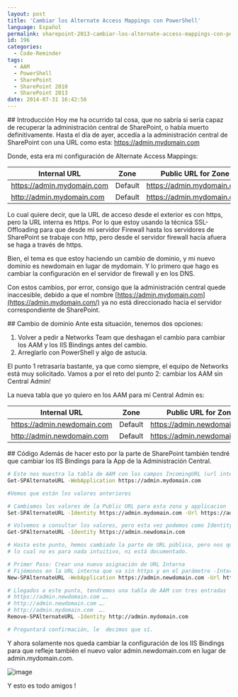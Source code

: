 ```yaml
---
layout: post
title: 'Cambiar los Alternate Access Mappings con PowerShell'
language: Español
permalink: sharepoint-2013-cambiar-los-alternate-access-mappings-con-powershell
id: 196
categories:
  - Code-Reminder
tags:
  - AAM
  - PowerShell
  - SharePoint
  - SharePoint 2010
  - SharePoint 2013
date: 2014-07-31 16:42:58
---
```


## Introducción
Hoy me ha ocurrido tal cosa, que no sabría si sería capaz de recuperar la administración central de SharePoint, o había muerto definitivamente.
Hasta el día de ayer, accedía a la administración central de SharePoint con una URL como esta:
https://admin.mydomain.com

Donde, esta era mi configuración de Alternate Access Mappings:

|Internal URL|Zone|Public URL for Zone|
|---|---|---|
|https://admin.mydomain.com|Default|https://admin.mydomain.com|
|http://admin.mydomain.com|Default|https://admin.mydomain.com|


Lo cual quiere decir, que la URL de acceso desde el exterior es con https, pero la URL interna es https. Por lo que estoy usando la técnica SSL-Offloading para que desde mi servidor Firewall hasta los servidores de SharePoint se trabaje con http, pero desde el servidor firewall hacía afuera se haga a través de https.

Bien, el tema es que estoy haciendo un cambio de dominio, y mi nuevo dominio es newdomain en lugar de mydomain. Y lo primero que hago es cambiar la configuración en el servidor de firewall y en los DNS.

Con estos cambios, por error, consigo que la administración central quede inaccesible, debido a que el nombre [https://admin.mydomain.com](https://admin.mydomain.com/) ya no está direccionado hacia el servidor correspondiente de SharePoint.

## Cambio de dominio
Ante esta situación, tenemos dos opciones:

1. Volver a pedir a Networks Team que deshagan el cambio para cambiar los AAM y los IIS Bindings antes del cambio.
2. Arreglarlo con PowerShell y algo de astucia.

El punto 1 retrasaría bastante, ya que como siempre, el equipo de Networks está muy solicitado. Vamos a por el reto del punto 2: cambiar los AAM sin Central Admin!

La nueva tabla que yo quiero en los AAM para mi Central Admin es:

|Internal URL|Zone|Public URL for Zone|
|---|---|---|
|https://admin.newdomain.com|Default|https://admin.newdomain.com|
|http://admin.newdomain.com|Default|https://admin.newdomain.com|


## Código
Además de hacer esto por la parte de SharePoint también tendré que cambiar los IIS Bindings para la App de la Administración Central.

```bash
# Este nos muestra la tabla de AAM con los campos IncomingURL (url interna), Zone y PublicURL
Get-SPAlternateURL -WebApplication https://admin.mydomain.com

#Vemos que están los valores anteriores 

# Cambiamos los valores de la Public URL para esta zona y applicacion
Set-SPAlternateURL -Identity https://admin.mydomain.com -Url https://admin.newdomain.com -Zone "Default"

# Volvemos a consultar los valores, pero esta vez podemos como Identity la nueva url, ya que la otra no funcionará
Get-SPAlternateURL -Identity https://admin.newdomain.com

# Hasta este punto, hemos cambiado la parte de URL pública, pero nos queda la parte de Internal URL
# lo cual no es para nada intuitivo, ni está documentado.

# Primer Paso: Crear una nueva asignación de URL Interna
# Fijémonos en la URL interna que va sin https y en el parámetro -Internal, que le dice al comando que este valor será el internal URL
New-SPAlternateURL -WebApplication https://admin.newdomain.com -Url http://admin.newdomain.com -Zone "Default" -Internal

# Llegados a este punto, tendremos una tabla de AAM con tres entradas
# https://admin.newdomain.com ….
# http://admin.newdomain.com ….
# http://admin.mydomain.com  ….
Remove-SPAlternateURL -Identity http://admin.mydomain.com 

# Preguntará confirmación, le  decimos que sí.
```

Y ahora solamente nos queda cambiar la configuración de los IIS Bindings para que refleje también el nuevo valor admin.newdomain.com en lugar de admin.mydomain.com.

![image](./image7.png)

Y esto es todo amigos !
